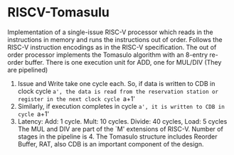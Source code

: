 # RISCV-Tomasulu
Implementation of a single-issue RISC-V processor which reads in the instructions in memory and runs the instructions out of order. Follows the RISC-V instruction encodings as in the RISC-V specification. The out of order processor implements the Tomasulo algorithm with an 8-entry re-order buffer.
There is one execution unit for ADD, one for MUL/DIV (They are pipelined)
1. Issue and Write take one cycle each. So, if data is written to CDB in clock cycle `a', the data is
read from the reservation station or register in the next clock cycle `a+1'
2. Similarly, if execution completes in cycle `a', it is written to CDB in cycle `a+1' 
3. Latency: Add: 1 cycle. Mult: 10 cycles. Divide: 40 cycles, Load: 5 cycles
The MUL and DIV are part of the `M' extensions of RISC-V. Number of stages in the pipeline is 4.
The Tomasulo structure includes Reorder Buffer, RAT, also CDB is an important component of the design.
